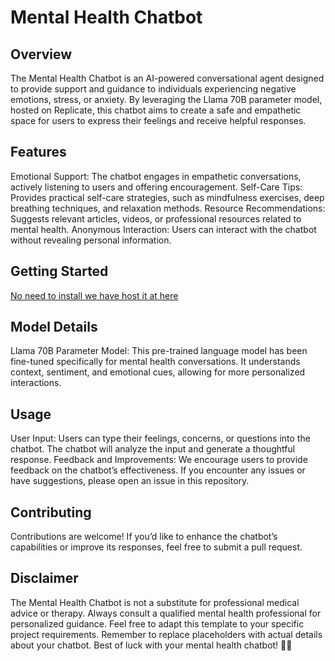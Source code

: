 # Mental Health Chatbot
## Overview
The Mental Health Chatbot is an AI-powered conversational agent designed to provide support and guidance to individuals experiencing negative emotions, stress, or anxiety. By leveraging the Llama 70B parameter model, hosted on Replicate, this chatbot aims to create a safe and empathetic space for users to express their feelings and receive helpful responses.

## Features
Emotional Support: The chatbot engages in empathetic conversations, actively listening to users and offering encouragement.
Self-Care Tips: Provides practical self-care strategies, such as mindfulness exercises, deep breathing techniques, and relaxation methods.
Resource Recommendations: Suggests relevant articles, videos, or professional resources related to mental health.
Anonymous Interaction: Users can interact with the chatbot without revealing personal information.
## Getting Started
[No need to install we have host it at here](https://mental-health-3o8d.onrender.com)
## Model Details
Llama 70B Parameter Model:
This pre-trained language model has been fine-tuned specifically for mental health conversations.
It understands context, sentiment, and emotional cues, allowing for more personalized interactions.
## Usage
User Input:
Users can type their feelings, concerns, or questions into the chatbot.
The chatbot will analyze the input and generate a thoughtful response.
Feedback and Improvements:
We encourage users to provide feedback on the chatbot’s effectiveness.
If you encounter any issues or have suggestions, please open an issue in this repository.
## Contributing
Contributions are welcome! If you’d like to enhance the chatbot’s capabilities or improve its responses, feel free to submit a pull request.
## Disclaimer
The Mental Health Chatbot is not a substitute for professional medical advice or therapy. Always consult a qualified mental health professional for personalized guidance.
Feel free to adapt this template to your specific project requirements. Remember to replace placeholders with actual details about your chatbot. Best of luck with your mental health chatbot! 🌟🤖